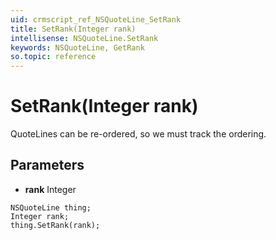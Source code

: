 ```yaml
---
uid: crmscript_ref_NSQuoteLine_SetRank
title: SetRank(Integer rank)
intellisense: NSQuoteLine.SetRank
keywords: NSQuoteLine, GetRank
so.topic: reference
---
```


# SetRank(Integer rank)

QuoteLines can be re-ordered, so we must track the ordering.

## Parameters

* **rank** Integer

```crmscript
NSQuoteLine thing;
Integer rank;
thing.SetRank(rank);
```

